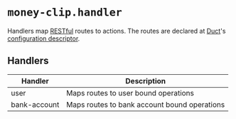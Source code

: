 # `money-clip.handler`

Handlers map [RESTful](https://en.wikipedia.org/wiki/Representational_state_transfer) routes to actions. The routes are declared at [Duct](https://github.com/duct-framework/duct)'s [configuration descriptor](/resources/money_clip/config.edn).

## Handlers

| Handler      | Description                                  |
| ------------ | -------------------------------------------- |
| user         | Maps routes to user bound operations         |
| bank-account | Maps routes to bank account bound operations |